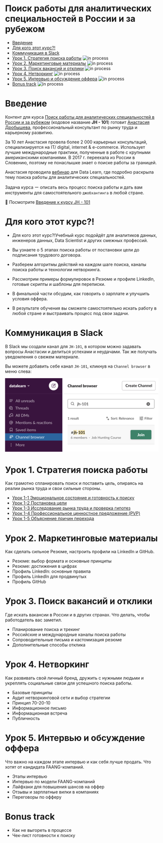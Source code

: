 # Поиск работы для аналитических специальностей в России и за рубежом

- [Введение](https://github.com/Data-Learn/data-engineering/new/master#%D0%B2%D0%B2%D0%B5%D0%B4%D0%B5%D0%BD%D0%B8%D0%B5)
- [Для кого этот курс?!](https://github.com/Data-Learn/data-engineering/new/master#%D0%B4%D0%BB%D1%8F-%D0%BA%D0%BE%D0%B3%D0%BE-%D1%8D%D1%82%D0%BE%D1%82-%D0%BA%D1%83%D1%80%D1%81)
- [Коммуникация в Slack](https://github.com/Data-Learn/data-engineering/new/master#%D0%BA%D0%BE%D0%BC%D0%BC%D1%83%D0%BD%D0%B8%D0%BA%D0%B0%D1%86%D0%B8%D1%8F-%D0%B2-slack)
- [Урок 1. Стратегия поиска работы](https://github.com/Data-Learn/data-engineering/blob/master/JH-101/readme.md#%D1%83%D1%80%D0%BE%D0%BA-1-%D1%81%D1%82%D1%80%D0%B0%D1%82%D0%B5%D0%B3%D0%B8%D1%8F-%D0%BF%D0%BE%D0%B8%D1%81%D0%BA%D0%B0-%D1%80%D0%B0%D0%B1%D0%BE%D1%82%D1%8B) ![in process](https://img.shields.io/badge/-in%20process-yellow)
- [Урок 2. Маркетинговые материалы](https://github.com/Data-Learn/data-engineering/blob/master/JH-101/readme.md#%D1%83%D1%80%D0%BE%D0%BA-2-%D0%BC%D0%B0%D1%80%D0%BA%D0%B5%D1%82%D0%B8%D0%BD%D0%B3%D0%BE%D0%B2%D1%8B%D0%B5-%D0%BC%D0%B0%D1%82%D0%B5%D1%80%D0%B8%D0%B0%D0%BB%D1%8B) ![in process](https://img.shields.io/badge/-in%20process-yellow)
- [Урок 3. Поиск вакансий и отклики](https://github.com/Data-Learn/data-engineering/blob/master/JH-101/readme.md#%D1%83%D1%80%D0%BE%D0%BA-3-%D0%BF%D0%BE%D0%B8%D1%81%D0%BA-%D0%B2%D0%B0%D0%BA%D0%B0%D0%BD%D1%81%D0%B8%D0%B9-%D0%B8-%D0%BE%D1%82%D0%BA%D0%BB%D0%B8%D0%BA%D0%B8) ![in process](https://img.shields.io/badge/-in%20process-yellow)
- [Урок 4. Нетворкинг](https://github.com/Data-Learn/data-engineering/blob/master/JH-101/readme.md#%D1%83%D1%80%D0%BE%D0%BA-4-%D0%BD%D0%B5%D1%82%D0%B2%D0%BE%D1%80%D0%BA%D0%B8%D0%BD%D0%B3) ![in process](https://img.shields.io/badge/-in%20process-yellow)
- [Урок 5. Интервью и обсуждение оффера](https://github.com/Data-Learn/data-engineering/blob/master/JH-101/readme.md#%D1%83%D1%80%D0%BE%D0%BA-5-%D0%B8%D0%BD%D1%82%D0%B5%D1%80%D0%B2%D1%8C%D1%8E-%D0%B8-%D0%BE%D0%B1%D1%81%D1%83%D0%B6%D0%B4%D0%B5%D0%BD%D0%B8%D0%B5-%D0%BE%D1%84%D1%84%D0%B5%D1%80%D0%B0) ![in process](https://img.shields.io/badge/-in%20process-yellow)
- [Bonus track](https://github.com/Data-Learn/data-engineering/blob/master/JH-101/readme.md#bonus-track) ![in process](https://img.shields.io/badge/-in%20process-yellow)

# Введение
Контент для курса [Поиск работы для аналитических специальностей в России и за рубежом](https://datalearn.ru/kurs-po-poisku-raboty-dlya-analiticheskikh-spetsialnostey-v-rossii-i-za-rubezhom) (кодовое название **JH - 101**) готовит [Анастасия Дробышева](https://www.linkedin.com/in/adrobysheva/), профессиональный консультант по рынку труда и карьерному развитию. 

За 10 лет Анастасия провела более 2 000 карьерных консультаций, специализируется на IT/ digital, internet & e-commerce. Использует лучшие международные практики, полученные в работе с крупными американскими компаниями. В 2017 г. переехала из России в Словению, поэтому не понаслышке знает о поиске работы за границей. 

Анастасия проводила [вебинар](https://youtu.be/hp7i3TuJCyo) для Data Learn, где подробно раскрыла тему поиска работы для аналитических специальностей.

Задача курса ー описать весь процесс поиска работы и дать вам инструменты для самостоятельного `джобхантинга` в любой стране.

🎥 Посмотрите [Введение к курсу JH - 101](https://youtu.be/aGH_9Q3JVvw)

# Для кого этот курс?!

- Для кого этот курс?!Учебный курс подойдёт для аналитиков данных, инженеров данных, Data Scientist и других смежных профессий.

- Вы узнаете о 5 этапах поиска работы от постановки цели до подписания трудового договора.

- Разберем алгоритмы действий на каждом шаге поиска, каналы поиска работы и технологии нетворкинга.

- Рассмотрим примеры формулировок в Резюме и профиле LinkedIn, готовые скрипты и шаблоны для переписки.

- В финальной части обсудим, как говорить о зарплате и улучшить условия оффера.

- В результате обучения вы сможете самостоятельно искать работу в любой стране и выстраивать процесс под свои задачи.

# Коммуникация в Slack
В Slack мы создали канал для  `JH-101`, в котором можно задавать вопросы Анастасии и делиться успехами и неудачами. Так же получать уведомления о свежем материале. 

Вы можете добавить себе канал `JH-101`, кликнув на `Channel browser` в меню слева:

![slack channel jh-101](https://github.com/Data-Learn/data-engineering/blob/master/img/Add%20JH-101%20slack%20channel.png)

# Урок 1. Стратегия поиска работы
Как грамотно спланировать поиск и поставить цель, опираясь на реалии рынка труда и свои сильные стороны.

- [Урок 1-1 Эмоциональное состояние и готовность к поиску](https://youtu.be/XsTpQ1EzwxY)
- [Урок 1-2 Постановка цели](https://youtu.be/_vd69ekKwk4)
- [Урок 1-3 Исследование рынка труда и проверка гипотез](https://youtu.be/V_FVvJr-5MU)
- [Урок 1-4 Профессиональное ценностное предложение (PVP)](https://youtu.be/HeQzk_xlzVs)
- [Урок 1-5 Объяснение причин перехода](https://youtu.be/q1ot2kDYc_o)

# Урок 2. Маркетинговые материалы
Как сделать сильное Резюме, настроить профили на LinkedIn и GitHub.

- Резюме: выбор формата и основные принципы
- Резюме: достижения в цифрах
- Профиль LinkedIn: основные правила
- Профиль LinkedIn для продвинутых
- Профиль GitHub

# Урок 3. Поиск вакансий и отклики
Где искать вакансии в России и в других странах. Что делать, чтобы работодатель вас заметил.

- Планирование поиска и трекинг
- Российские и международные каналы поиска работы
- Сопроводительные письма и кастомизация резюме
- Дополнительные способы отклика

# Урок 4. Нетворкинг
Как развивать свой личный бренд, дружить с нужными людьми и укреплять социальные связи для успешного поиска работы.

- Базовые принципы
- Аудит нетворкинговой сети и выбор стратегии
- Принцип 70-20-10
- Информационное письмо
- Информационная встреча
- Публичность

# Урок 5. Интервью и обсуждение оффера
Что важно на каждом этапе интервью и как себя лучше продать. Что хотят от кандидата FAANG-компаний.

- Этапы интервью
- Интервью по модели FAANG-компаний
- Лайфхаки для повышения шансов на оффер
- Отзывы и зарплатные вилки в компаниях
- Переговоры по офферу

# Bonus track

- Как не выгореть в процессе
- Чек-лист готовности к поиску
